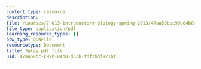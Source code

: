 ```yaml
---
content_type: resource
description: ''
file: /courses/7-013-introductory-biology-spring-2013/47aa59bcc99b04b8d33bfdf2bdf921bf_kpUg96uZk2M.pdf
file_type: application/pdf
learning_resource_types: []
ocw_type: OCWFile
resourcetype: Document
title: 3play pdf file
uid: 47aa59bc-c99b-04b8-d33b-fdf2bdf921bf
---
```

